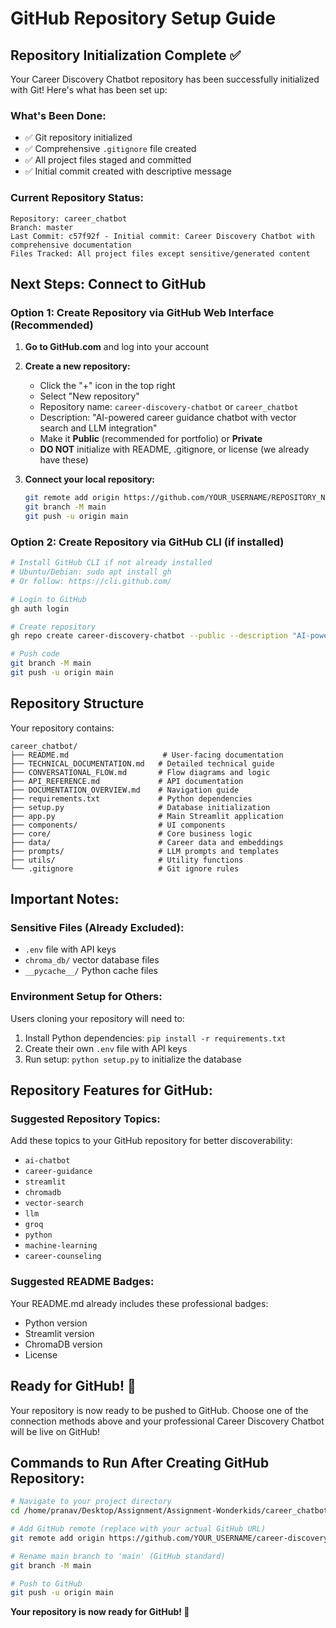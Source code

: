 # GitHub Repository Setup Guide

## Repository Initialization Complete ✅

Your Career Discovery Chatbot repository has been successfully initialized with Git! Here's what has been set up:

### What's Been Done:
- ✅ Git repository initialized
- ✅ Comprehensive `.gitignore` file created
- ✅ All project files staged and committed
- ✅ Initial commit created with descriptive message

### Current Repository Status:
```
Repository: career_chatbot
Branch: master
Last Commit: c57f92f - Initial commit: Career Discovery Chatbot with comprehensive documentation
Files Tracked: All project files except sensitive/generated content
```

## Next Steps: Connect to GitHub

### Option 1: Create Repository via GitHub Web Interface (Recommended)

1. **Go to GitHub.com** and log into your account

2. **Create a new repository:**
   - Click the "+" icon in the top right
   - Select "New repository"
   - Repository name: `career-discovery-chatbot` or `career_chatbot`
   - Description: "AI-powered career guidance chatbot with vector search and LLM integration"
   - Make it **Public** (recommended for portfolio) or **Private**
   - **DO NOT** initialize with README, .gitignore, or license (we already have these)

3. **Connect your local repository:**
   ```bash
   git remote add origin https://github.com/YOUR_USERNAME/REPOSITORY_NAME.git
   git branch -M main
   git push -u origin main
   ```

### Option 2: Create Repository via GitHub CLI (if installed)

```bash
# Install GitHub CLI if not already installed
# Ubuntu/Debian: sudo apt install gh
# Or follow: https://cli.github.com/

# Login to GitHub
gh auth login

# Create repository
gh repo create career-discovery-chatbot --public --description "AI-powered career guidance chatbot with vector search and LLM integration"

# Push code
git branch -M main
git push -u origin main
```

## Repository Structure

Your repository contains:

```
career_chatbot/
├── README.md                     # User-facing documentation
├── TECHNICAL_DOCUMENTATION.md   # Detailed technical guide
├── CONVERSATIONAL_FLOW.md       # Flow diagrams and logic
├── API_REFERENCE.md             # API documentation
├── DOCUMENTATION_OVERVIEW.md    # Navigation guide
├── requirements.txt             # Python dependencies
├── setup.py                     # Database initialization
├── app.py                       # Main Streamlit application
├── components/                  # UI components
├── core/                        # Core business logic
├── data/                        # Career data and embeddings
├── prompts/                     # LLM prompts and templates
├── utils/                       # Utility functions
└── .gitignore                   # Git ignore rules
```

## Important Notes:

### Sensitive Files (Already Excluded):
- `.env` file with API keys
- `chroma_db/` vector database files
- `__pycache__/` Python cache files

### Environment Setup for Others:
Users cloning your repository will need to:
1. Install Python dependencies: `pip install -r requirements.txt`
2. Create their own `.env` file with API keys
3. Run setup: `python setup.py` to initialize the database

## Repository Features for GitHub:

### Suggested Repository Topics:
Add these topics to your GitHub repository for better discoverability:
- `ai-chatbot`
- `career-guidance` 
- `streamlit`
- `chromadb`
- `vector-search`
- `llm`
- `groq`
- `python`
- `machine-learning`
- `career-counseling`

### Suggested README Badges:
Your README.md already includes these professional badges:
- Python version
- Streamlit version  
- ChromaDB version
- License

## Ready for GitHub! 🚀

Your repository is now ready to be pushed to GitHub. Choose one of the connection methods above and your professional Career Discovery Chatbot will be live on GitHub!

## Commands to Run After Creating GitHub Repository:

```bash
# Navigate to your project directory
cd /home/pranav/Desktop/Assignment/Assignment-Wonderkids/career_chatbot

# Add GitHub remote (replace with your actual GitHub URL)
git remote add origin https://github.com/YOUR_USERNAME/career-discovery-chatbot.git

# Rename main branch to 'main' (GitHub standard)
git branch -M main

# Push to GitHub
git push -u origin main
```

**Your repository is now ready for GitHub! 🎉**
